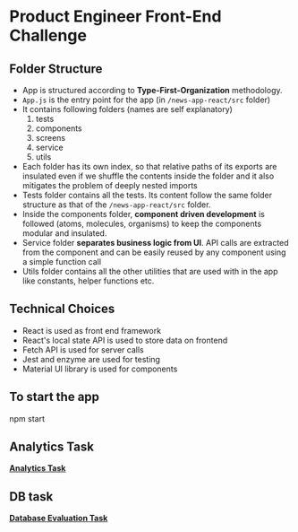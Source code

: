 # Product Engineer Front-End Challenge

## Folder Structure

-   App is structured according to **Type-First-Organization** methodology.
-   `App.js` is the entry point for the app (in `/news-app-react/src` folder)
-   It contains following folders (names are self explanatory)
    1. tests
    2. components
    3. screens
    4. service
    5. utils
-   Each folder has its own index, so that relative paths of its exports are insulated even if we shuffle the contents inside the folder and it also mitigates the problem of deeply nested imports
-   Tests folder contains all the tests. Its content follow the same folder structure as that of the `/news-app-react/src` folder.
-   Inside the components folder, **component driven development** is followed (atoms, molecules, organisms) to keep the components modular and insulated.
-   Service folder **separates business logic from UI**. API calls are extracted from the component and can be easily reused by any component using a simple function call
-   Utils folder contains all the other utilities that are used with in the app like constants, helper functions etc.

## Technical Choices

-   React is used as front end framework
-   React's local state API is used to store data on frontend
-   Fetch API is used for server calls
-   Jest and enzyme are used for testing
-   Material UI library is used for components

## To start the app

npm start

## Analytics Task

**[Analytics Task](ANALYTICS.md)**

## DB task

**[Database Evaluation Task](DB-Task.md)**
